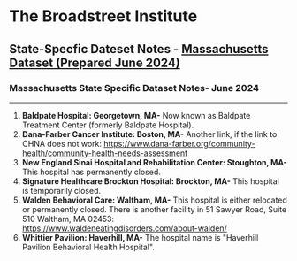 # The Broadstreet Institute

## State-Specfic Dateset Notes - [Massachusetts Dataset (Prepared June 2024)](https://github.com/BroadStreet-Health/Community-Health-Needs-Assessments)

### Massachusetts State Specific Dataset Notes- June 2024

---

1. <strong> Baldpate Hospital: Georgetown, MA-</strong> Now known as Baldpate Treatment Center (formerly Baldpate Hospital).
1. <strong> Dana-Farber Cancer Institute: Boston, MA-</strong> Another link, if the link to CHNA does not work: https://www.dana-farber.org/community-health/community-health-needs-assessment
1. <strong> New England Sinai Hospital and Rehabilitation Center: Stoughton, MA-</strong> This hospital has permanently closed.
1. <strong> Signature Healthcare Brockton Hospital: Brockton, MA-</strong> This hospital is temporarily closed.
1. <strong> Walden Behavioral Care: Waltham, MA-</strong> This hospital is either relocated or permanently closed. There is another facility in 51 Sawyer Road, Suite 510 Waltham, MA 02453: https://www.waldeneatingdisorders.com/about-walden/
1. <strong> Whittier Pavilion: Haverhill, MA-</strong> The hospital name is "Haverhill Pavilion Behavioral Health Hospital".
